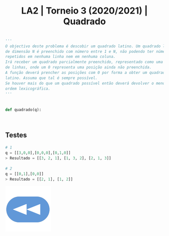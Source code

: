 <h1 style="text-align: center;">LA2 | Torneio 3 (2020/2021) | Quadrado</h1>

```Python

'''
O objectivo deste problema é descobir um quadrado latino. Um quadrado latino
de dimensão N é preenchido com número entre 1 e N, não podendo ter números
repetidos em nenhuma linha nem em nenhuma coluna.
Irá receber um quadrado parcialmente preenchido, representado como uma lista
de linhas, onde um 0 representa uma posição ainda não preenchida.
A função deverá prencher as posições com 0 por forma a obter um quadrado
latino. Assuma que tal é sempre possível.
Se houver mais do que um quadrado possível então deverá devolver o menor em
ordem lexicográfica.
'''


def quadrado(q):

```


<br>


## Testes

```Python
# 1
q = [[3,0,0],[0,0,0],[0,1,0]]
> Resultado = [[3, 2, 1], [1, 3, 2], [2, 1, 3]]

# 2
q = [[0,1],[0,0]]
> Resultado = [[2, 1], [1, 2]]
```

[![retroceder](https://raw.githubusercontent.com/David81820/Recursos-LCC/main/Rewind.png)](https://david81820.github.io/Recursos-LCC/2ano/2sem/LA2/codigo)